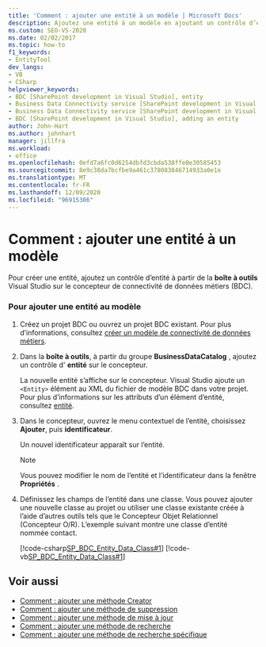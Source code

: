 ```yaml
---
title: 'Comment : ajouter une entité à un modèle | Microsoft Docs'
description: Ajoutez une entité à un modèle en ajoutant un contrôle d’entité à partir de la boîte à outils Visual Studio sur le concepteur de connectivité de données métiers (BDC).
ms.custom: SEO-VS-2020
ms.date: 02/02/2017
ms.topic: how-to
f1_keywords:
- EntityTool
dev_langs:
- VB
- CSharp
helpviewer_keywords:
- BDC [SharePoint development in Visual Studio], entity
- Business Data Connectivity service [SharePoint development in Visual Studio], adding an entity
- Business Data Connectivity service [SharePoint development in Visual Studio], entity
- BDC [SharePoint development in Visual Studio], adding an entity
author: John-Hart
ms.author: johnhart
manager: jillfra
ms.workload:
- office
ms.openlocfilehash: 0efd7a6fc0d6254dbfd3cbda538ffe0e30585453
ms.sourcegitcommit: 8e9c38da7bcfbe9a461c378083846714933a0e1e
ms.translationtype: MT
ms.contentlocale: fr-FR
ms.lasthandoff: 12/09/2020
ms.locfileid: "96915386"
---
```

# <a name="how-to-add-an-entity-to-a-model"></a>Comment : ajouter une entité à un modèle
  Pour créer une entité, ajoutez un contrôle d’entité à partir de la **boîte à outils** Visual Studio sur le concepteur de connectivité de données métiers (BDC).

### <a name="to-add-an-entity-to-the-model"></a>Pour ajouter une entité au modèle

1. Créez un projet BDC ou ouvrez un projet BDC existant. Pour plus d’informations, consultez [créer un modèle de connectivité de données métiers](../sharepoint/creating-a-business-data-connectivity-model.md).

2. Dans la **boîte à outils**, à partir du groupe **BusinessDataCatalog** , ajoutez un contrôle d' **entité** sur le concepteur.

     La nouvelle entité s’affiche sur le concepteur. Visual Studio ajoute un `<Entity>` élément au XML du fichier de modèle BDC dans votre projet. Pour plus d’informations sur les attributs d’un élément d’entité, consultez [entité](/previous-versions/office/developer/sharepoint-2010/ee558325(v=office.14)).

3. Dans le concepteur, ouvrez le menu contextuel de l’entité, choisissez **Ajouter**, puis **identificateur**.

     Un nouvel identificateur apparaît sur l’entité.

    > [!NOTE]
    > Vous pouvez modifier le nom de l’entité et l’identificateur dans la fenêtre **Propriétés** .

4. Définissez les champs de l’entité dans une classe. Vous pouvez ajouter une nouvelle classe au projet ou utiliser une classe existante créée à l’aide d’autres outils tels que le Concepteur Objet Relationnel (Concepteur O/R). L’exemple suivant montre une classe d’entité nommée contact.

     [!code-csharp[SP_BDC_Entity_Data_Class#1](../sharepoint/codesnippet/CSharp/sp_bdc_entity_data_class/bdcmodel1/contact.cs#1)]
     [!code-vb[SP_BDC_Entity_Data_Class#1](../sharepoint/codesnippet/VisualBasic/sp_bdc_entity_data_class/bdcmodel1/contact.vb#1)]

## <a name="see-also"></a>Voir aussi
- [Comment : ajouter une méthode Creator](../sharepoint/how-to-add-a-creator-method.md)
- [Comment : ajouter une méthode de suppression](../sharepoint/how-to-add-a-deleter-method.md)
- [Comment : ajouter une méthode de mise à jour](../sharepoint/how-to-add-an-updater-method.md)
- [Comment : ajouter une méthode de recherche](../sharepoint/how-to-add-a-finder-method.md)
- [Comment : ajouter une méthode de recherche spécifique](../sharepoint/how-to-add-a-specific-finder-method.md)
